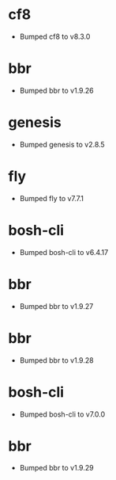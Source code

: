 
# cf8

- Bumped cf8 to v8.3.0

# bbr

- Bumped bbr to v1.9.26

# genesis

- Bumped genesis to v2.8.5

# fly

- Bumped fly to v7.7.1

# bosh-cli

- Bumped bosh-cli to v6.4.17

# bbr

- Bumped bbr to v1.9.27

# bbr

- Bumped bbr to v1.9.28

# bosh-cli

- Bumped bosh-cli to v7.0.0

# bbr

- Bumped bbr to v1.9.29
